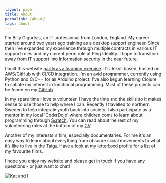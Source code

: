 ```yaml
---
layout: page
title: About
permalink: /about/
tags: about
---
```


I'm Billy Gigurtsis, an IT professional from London, England. My career started around two years ago training as a desktop support engineer. Since then I’ve expanded my experience through multiple contracts in various IT support roles and my current perm role at Ping Identity. I hope to transition away from IT support into Information security in the near future.

I built this website [partly as a learning exercise](https://www.bgigurtsis.com/2021/02/amplify.html). It's Jekyll based, hosted on AWS/GitHub with CI/CD integration. I'm an avid programmer, currently using Python and C/C++ for an Arduino project. I've also begun learning Clojure to satiate my interest in functional programming. Most of these projects can be found on my [GitHub](https://github.com/bgigurtsis).

In my spare time I love to volunteer. I have the time and the skills so it makes sense to use those to help where I can. Recently I travelled to northern Sweden to help integrate youth back into society. I also participate as a mentor in my local 'CoderDojo' where children come to learn about programming through [Scratch](https://scratch.mit.edu/). You can read about the rest of my volunteering roles at the bottom of my [CV](https://www.bgigurtsis.com/CV).

Another of my interests is film, especially documentaries. For me it's an easy way to learn about everything from obscure social movements to what it’s like to live in the Taiga. Have a look at my [letterboxd](https://letterboxd.com/icy100/) profile for a list of my favourite films.

I hope you enjoy my website and please get in [touch](https://www.bgigurtsis.com/contact/) if you have any questions - or just want to chat!

![Kat and I](https://www.bgigurtsis.com/pictures/profile.png)
